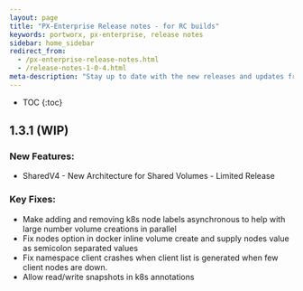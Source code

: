 ```yaml
---
layout: page
title: "PX-Enterprise Release notes - for RC builds"
keywords: portworx, px-enterprise, release notes
sidebar: home_sidebar
redirect_from:
  - /px-enterprise-release-notes.html
  - /release-notes-1-0-4.html
meta-description: "Stay up to date with the new releases and updates from Portworx. See our latest key features and an explanation of them all!"
---
```


* TOC
{:toc}

## 1.3.1 (WIP)

### New Features:

* SharedV4 - New Architecture for Shared Volumes - Limited Release

### Key Fixes:

* Make adding and removing k8s node labels asynchronous to help with large number volume creations in parallel
* Fix nodes option in docker inline volume create and supply nodes value as semicolon separated values
* Fix namespace client crashes when client list is generated when few client nodes are down.
* Allow read/write snapshots in k8s annotations











